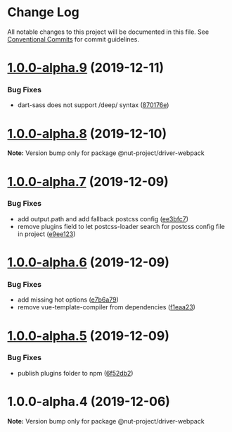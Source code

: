 # Change Log

All notable changes to this project will be documented in this file.
See [Conventional Commits](https://conventionalcommits.org) for commit guidelines.

# [1.0.0-alpha.9](https://github.com/nut-project/nut/tree/master/packages/driver-webpack/compare/@nut-project/driver-webpack@1.0.0-alpha.8...@nut-project/driver-webpack@1.0.0-alpha.9) (2019-12-11)


### Bug Fixes

* dart-sass does not support /deep/ syntax ([870176e](https://github.com/nut-project/nut/tree/master/packages/driver-webpack/commit/870176e45f561a0aec3ed336526a67d3f37cc55d))





# [1.0.0-alpha.8](https://github.com/nut-project/nut/tree/master/packages/driver-webpack/compare/@nut-project/driver-webpack@1.0.0-alpha.7...@nut-project/driver-webpack@1.0.0-alpha.8) (2019-12-10)

**Note:** Version bump only for package @nut-project/driver-webpack





# [1.0.0-alpha.7](https://github.com/nut-project/nut/tree/master/packages/driver-webpack/compare/@nut-project/driver-webpack@1.0.0-alpha.6...@nut-project/driver-webpack@1.0.0-alpha.7) (2019-12-09)


### Bug Fixes

* add output.path and add fallback postcss config ([ee3bfc7](https://github.com/nut-project/nut/tree/master/packages/driver-webpack/commit/ee3bfc7ac39dff6295418cc917af34b9c8855b59))
* remove plugins field to let postcss-loader search for postcss config file in project ([e9ee123](https://github.com/nut-project/nut/tree/master/packages/driver-webpack/commit/e9ee12304989116bde77ccd91df9dea58ece71d1))





# [1.0.0-alpha.6](https://github.com/nut-project/nut/tree/master/packages/driver-webpack/compare/@nut-project/driver-webpack@1.0.0-alpha.5...@nut-project/driver-webpack@1.0.0-alpha.6) (2019-12-09)


### Bug Fixes

* add missing hot options ([e7b6a79](https://github.com/nut-project/nut/tree/master/packages/driver-webpack/commit/e7b6a79bfa1c45920576197160790f8c840c756a))
* remove vue-template-compiler from dependencies ([f1eaa23](https://github.com/nut-project/nut/tree/master/packages/driver-webpack/commit/f1eaa23afcd31adc51e92a65b419e8ac44474f65))





# [1.0.0-alpha.5](https://github.com/nut-project/nut/tree/master/packages/driver-webpack/compare/@nut-project/driver-webpack@1.0.0-alpha.4...@nut-project/driver-webpack@1.0.0-alpha.5) (2019-12-09)


### Bug Fixes

* publish plugins folder to npm ([6f52db2](https://github.com/nut-project/nut/tree/master/packages/driver-webpack/commit/6f52db2ea0ff14501a38a543d6dddd948948623c))





# 1.0.0-alpha.4 (2019-12-06)

**Note:** Version bump only for package @nut-project/driver-webpack
